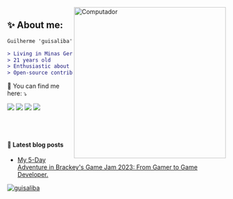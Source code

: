 <img src="https://raw.githubusercontent.com/MicaelliMedeiros/micaellimedeiros/master/image/computer-illustration.png" min-width="350px" max-width="350px" width="350px" align="right" alt="Computador">

## **✨ About me:**
```diff
Guilherme 'guisaliba', young passionate developer.

> Living in Minas Gerais, Brazil 🇧🇷
> 21 years old 
> Enthusiastic about data-structures, algorithms, cloud and AI. 
> Open-source contributor. Eager to learn and collaborate.
```

<p align="left">
  💌 You can find me here: ⤵️
</p>

<p align="left">
    <a href="https://twitter.com/guisaliba1"><img src="https://img.shields.io/badge/Twitter-1DA1F2?style=for-the-badge&logo=twitter&logoColor=white"></img></a>
    <a href="https://www.twitch.tv/salibaa"><img src="https://img.shields.io/badge/Twitch-9146FF?style=for-the-badge&logo=twitch&logoColor=white"></img></a>
    <a href="https://www.linkedin.com/in/guisaliba/"><img src="https://img.shields.io/badge/LinkedIn-0077B5?style=for-the-badge&logo=linkedin&logoColor=004182"></img></a>
    <a href="https://dev.to/guisaliba"><img src="https://img.shields.io/badge/dev.to-0A0A0A?style=for-the-badge&logo=dev.to&logoColor=white"></img></a>
</p>  
<br>
<br>

#### 📕 Latest blog posts

<!-- BLOG:START -->
- [My 5-Day Adventure in Brackey's Game Jam 2023: From Gamer to Game Developer.]([https://dev.to/feministech/desvendando-a-acessibilidade-dos-aplicativos-moveis-descubra-como-testa-la-1m36](https://dev.to/guisaliba/my-5-day-adventure-in-brackeys-game-jam-2023-from-gamer-to-game-developer-3d21))
<!-- BLOG:END -->

[![guisaliba](https://github-readme-stats.vercel.app/api/top-langs/?username=guisaliba&layout=compact&theme=tokyonight&hide=html,css&show_icons=true)](https://github.com/anuraghazra/github-readme-stats)
